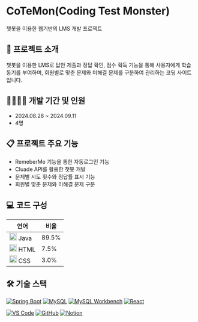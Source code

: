 # CoTeMon(Coding Test Monster)

챗봇을 이용한 웹기반의 LMS 개발 프로젝트

## 📁 프로젝트 소개

챗봇을 이용한 LMS로 답안 제출과 정답 확인, 점수 획득 기능을 통해 사용자에게 학습 동기를 부여하며, 회원별로 맞춘 문제와 미해결 문제를 구분하여 관리하는 코딩 사이트입니다.


## 👨‍👩‍👧‍👦 개발 기간 및 인원

- 2024.08.28 ~ 2024.09.11
- 4명

## 📋 프로젝트 주요 기능

- RemeberMe 기능을 통한 자동로그인 기능
- Cluade API를 활용한 챗봇 개발
- 문제별 시도 횟수와 정답률 표시 기능
- 회원별 맟춘 문제와 미해결 문제 구분

## 💻 코드 구성
| 언어 | 비율 |
|------|------|
| <img src="https://cdn.jsdelivr.net/gh/devicons/devicon/icons/java/java-original.svg" width="20" height="20" /> Java | 89.5% |
| <img src="https://cdn.jsdelivr.net/gh/devicons/devicon/icons/html5/html5-original.svg" width="20" height="20" /> HTML | 7.5% |
| <img src="https://cdn.jsdelivr.net/gh/devicons/devicon/icons/css3/css3-original.svg" width="20" height="20" /> CSS | 3.0% |

## 🛠️ 기술 스택
[![Spring Boot](https://img.shields.io/badge/Spring_Boot-6DB33F?style=flat-square&logo=spring-boot&logoColor=white)](https://spring.io/projects/spring-boot)
[![MySQL](https://img.shields.io/badge/MySQL-4479A1?style=flat-square&logo=mysql&logoColor=white)](https://www.mysql.com/)
[![MySQL Workbench](https://img.shields.io/badge/MySQL_Workbench-4479A1?style=flat-square&logo=mysql&logoColor=white)](https://www.mysql.com/products/workbench/)
[![React](https://img.shields.io/badge/React-61DAFB?style=flat-square&logo=react&logoColor=black)](https://reactjs.org/)

[![VS Code](https://img.shields.io/badge/VS_Code-007ACC?style=flat-square&logo=visual-studio-code&logoColor=white)](https://code.visualstudio.com/)
[![GitHub](https://img.shields.io/badge/GitHub-181717?style=flat-square&logo=github&logoColor=white)](https://github.com/)
[![Notion](https://img.shields.io/badge/Notion-000000?style=flat-square&logo=notion&logoColor=white)](https://www.notion.so/)
